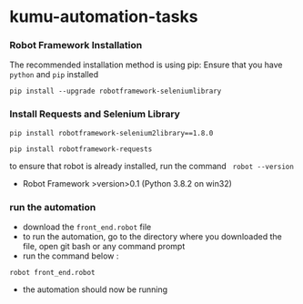 # kumu-automation-tasks

###  Robot Framework Installation 

The recommended installation method is using pip: Ensure that you have `python` and `pip` installed

```pip install --upgrade robotframework-seleniumlibrary```


### Install Requests and Selenium Library 

```pip install robotframework-selenium2library==1.8.0```

```pip install robotframework-requests```

to ensure that robot is already installed, run the command 
``` robot --version```
- Robot Framework >version>0.1 (Python 3.8.2 on win32)


### run the automation

- download the `front_end.robot` file
- to run the automation, go to the directory where you downloaded the file, open git bash or any command prompt 
- run the command below : 

`robot front_end.robot`

- the automation should now be running 
